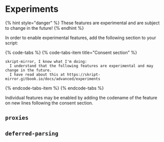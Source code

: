# Experiments

{% hint style="danger" %}
These features are experimental and are subject to change in the future!
{% endhint %}

In order to enable experimental features, add the following section to your script:

{% code-tabs %}
{% code-tabs-item title="Consent section" %}
```text
skript-mirror, I know what I'm doing:
  I understand that the following features are experimental and may change in the future.
  I have read about this at https://skript-mirror.gitbook.io/docs/advanced/experiments
```
{% endcode-tabs-item %}
{% endcode-tabs %}

Individual features may be enabled by adding the codename of the feature on new lines following the consent section.

## `proxies`

## `deferred-parsing`

